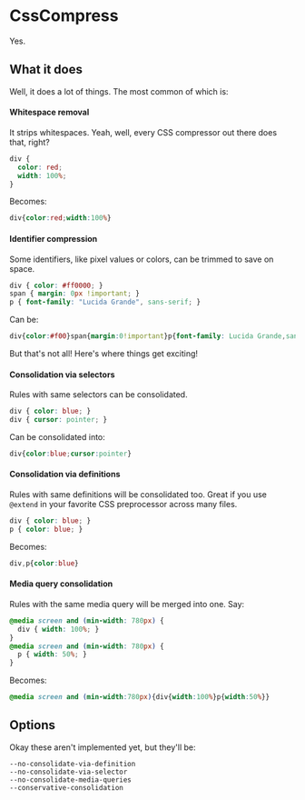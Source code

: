 CssCompress
===========

Yes.

What it does
------------

Well, it does a lot of things. The most common of which is:

#### Whitespace removal

It strips whitespaces. Yeah, well, every CSS compressor out there does that,
right?

``` css
div {
  color: red;
  width: 100%;
}
```

Becomes:

``` css
div{color:red;width:100%}
```

#### Identifier compression

Some identifiers, like pixel values or colors, can be trimmed to save on space.

``` css
div { color: #ff0000; }
span { margin: 0px !important; }
p { font-family: "Lucida Grande", sans-serif; }
```

Can be:

``` css
div{color:#f00}span{margin:0!important}p{font-family: Lucida Grande,sans-serif}
```

But that's not all! Here's where things get exciting!

#### Consolidation via selectors

Rules with same selectors can be consolidated.

``` css
div { color: blue; }
div { cursor: pointer; }
```

Can be consolidated into:

``` css
div{color:blue;cursor:pointer}
```

#### Consolidation via definitions

Rules with same definitions will be consolidated too. Great if you use `@extend`
in your favorite CSS preprocessor across many files.

``` css
div { color: blue; }
p { color: blue; }
```

Becomes:

``` css
div,p{color:blue}
```

#### Media query consolidation

Rules with the same media query will be merged into one. Say:

``` css
@media screen and (min-width: 780px) {
  div { width: 100%; }
}
@media screen and (min-width: 780px) {
  p { width: 50%; }
}
```

Becomes:

``` css
@media screen and (min-width:780px){div{width:100%}p{width:50%}}
```

Options
-------

Okay these aren't implemented yet, but they'll be:

    --no-consolidate-via-definition
    --no-consolidate-via-selector
    --no-consolidate-media-queries
    --conservative-consolidation
